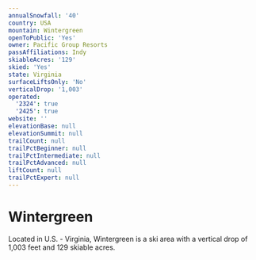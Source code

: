 ```yaml
---
annualSnowfall: '40'
country: USA
mountain: Wintergreen
openToPublic: 'Yes'
owner: Pacific Group Resorts
passAffiliations: Indy
skiableAcres: '129'
skied: 'Yes'
state: Virginia
surfaceLiftsOnly: 'No'
verticalDrop: '1,003'
operated:
  '2324': true
  '2425': true
website: ''
elevationBase: null
elevationSummit: null
trailCount: null
trailPctBeginner: null
trailPctIntermediate: null
trailPctAdvanced: null
liftCount: null
trailPctExpert: null
---
```



# Wintergreen

Located in U.S. - Virginia, Wintergreen is a ski area with a vertical drop of 1,003 feet and 129 skiable acres.
